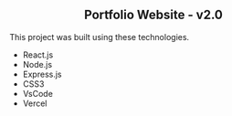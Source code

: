 <h2 align="center">
  Portfolio Website - v2.0<br/>
  </h2>

This project was built using these technologies.

- React.js
- Node.js
- Express.js
- CSS3
- VsCode
- Vercel

